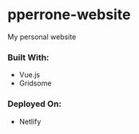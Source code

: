 # pperrone-website
My personal website

### Built With:
* Vue.js
* Gridsome

### Deployed On:
* Netlify